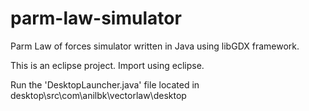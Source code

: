 # parm-law-simulator
Parm Law of forces simulator written in Java using libGDX framework.

This is an eclipse project.
Import using eclipse.

Run the 'DesktopLauncher.java' file located in desktop\src\com\anilbk\vectorlaw\desktop
